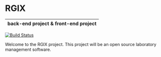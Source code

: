 # RGIX

|back-end project & front-end project|
|:--:|
[![Build Status](https://travis-ci.org/mganitombalak/RGIX.svg?branch=master)](https://travis-ci.org/mganitombalak/RGIX)

Welcome to the RGIX project. This project will be an open source laboratory management software.

